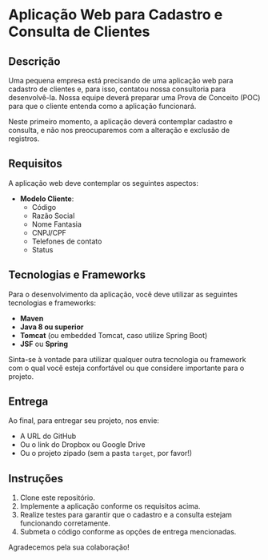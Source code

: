 # Aplicação Web para Cadastro e Consulta de Clientes

## Descrição

Uma pequena empresa está precisando de uma aplicação web para cadastro de clientes e, para isso, contatou nossa consultoria para desenvolvê-la. Nossa equipe deverá preparar uma Prova de Conceito (POC) para que o cliente entenda como a aplicação funcionará.

Neste primeiro momento, a aplicação deverá contemplar cadastro e consulta, e não nos preocuparemos com a alteração e exclusão de registros.

## Requisitos

A aplicação web deve contemplar os seguintes aspectos:

- **Modelo Cliente**:
  - Código
  - Razão Social
  - Nome Fantasia
  - CNPJ/CPF
  - Telefones de contato
  - Status

## Tecnologias e Frameworks

Para o desenvolvimento da aplicação, você deve utilizar as seguintes tecnologias e frameworks:

- **Maven**
- **Java 8 ou superior**
- **Tomcat** (ou embedded Tomcat, caso utilize Spring Boot)
- **JSF** ou **Spring**

Sinta-se à vontade para utilizar qualquer outra tecnologia ou framework com o qual você esteja confortável ou que considere importante para o projeto.

## Entrega

Ao final, para entregar seu projeto, nos envie:

- A URL do GitHub
- Ou o link do Dropbox ou Google Drive
- Ou o projeto zipado (sem a pasta `target`, por favor!)

## Instruções

1. Clone este repositório.
2. Implemente a aplicação conforme os requisitos acima.
3. Realize testes para garantir que o cadastro e a consulta estejam funcionando corretamente.
4. Submeta o código conforme as opções de entrega mencionadas.

Agradecemos pela sua colaboração!

